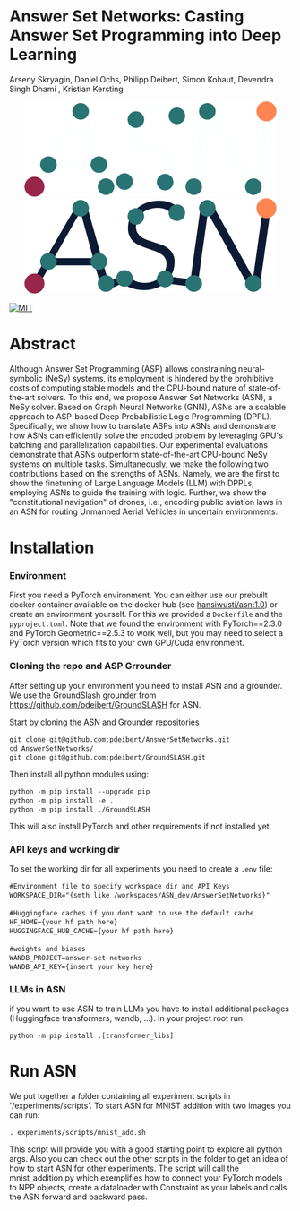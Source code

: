 # Answer Set Networks:  Casting Answer Set Programming into Deep Learning
Arseny Skryagin, Daniel Ochs, Philipp Deibert, Simon Kohaut, Devendra Singh Dhami , Kristian Kersting
<div style="text-align:center">

![Fancy logo](./imgs/logo_dark.png#gh-dark-mode-only)
![Fancy logo](./imgs/logo_light.png#gh-light-mode-only)

</div>

[![MIT](https://img.shields.io/badge/License-MIT-yellow.svg)](https://opensource.org/licenses/MIT)


# Abstract
Although Answer Set Programming (ASP) allows constraining neural-symbolic (NeSy) systems, its employment is hindered by the prohibitive costs of computing stable models and the CPU-bound nature of state-of-the-art solvers.
To this end, we propose Answer Set Networks (ASN), a NeSy solver.
Based on Graph Neural Networks (GNN), ASNs are a scalable approach to ASP-based Deep Probabilistic Logic Programming (DPPL).
Specifically, we show how to translate ASPs into ASNs and demonstrate how ASNs can efficiently solve the encoded problem by leveraging GPU's batching and parallelization capabilities. 
Our experimental evaluations demonstrate that ASNs outperform state-of-the-art CPU-bound NeSy systems on multiple tasks.
Simultaneously, we make the following two contributions based on the strengths of ASNs.
Namely, we are the first to show the finetuning of Large Language Models (LLM) with DPPLs, employing ASNs to guide the training with logic.
Further, we show the "constitutional navigation" of drones, i.e., encoding public aviation laws in an ASN for routing Unmanned Aerial Vehicles in uncertain environments.




# Installation

### Environment
First you need a PyTorch environment. You can either use our prebuilt docker container available on the docker hub (see [hansiwusti/asn:1.0](https://hub.docker.com/r/hansiwusti/asn)) or create an environment yourself. For this we provided a `Dockerfile` and the `pyproject.toml`. Note that we found the environment with PyTorch==2.3.0 and PyTorch Geometric==2.5.3 to work well, but you may need to select a PyTorch version which fits to your own GPU/Cuda environment. 

### Cloning the repo and ASP Grrounder
After setting up your environment you need to install ASN and a grounder. We use the GroundSlash grounder from https://github.com/pdeibert/GroundSLASH for ASN.

Start by cloning the ASN and Grounder repositories
```
git clone git@github.com:pdeibert/AnswerSetNetworks.git
cd AnswerSetNetworks/
git clone git@github.com:pdeibert/GroundSLASH.git
```

Then install all python modules using:
```
python -m pip install --upgrade pip
python -m pip install -e . 
python -m pip install ./GroundSLASH
```
This will also install PyTorch and other requirements if not installed yet. 

### API keys and working dir
To set the working dir for all experiments you need to create a `.env` file:
```
#Environment file to specify workspace dir and API Keys
WORKSPACE_DIR="{smth like /workspaces/ASN_dev/AnswerSetNetworks}"

#Huggingface caches if you dont want to use the default cache
HF_HOME={your hf path here}
HUGGINGFACE_HUB_CACHE={your hf path here}

#weights and biases
WANDB_PROJECT=answer-set-networks
WANDB_API_KEY={insert your key here}
```

### LLMs in ASN
if you want to use ASN to train LLMs you have to install additional packages (Huggingface transformers, wandb, ...). In your project root run:
```
python -m pip install .[transformer_libs]
```


# Run ASN
We put together a folder containing all experiment scripts in '/experiments/scripts'. 
To start ASN for MNIST addition with two images you can run: 
```
. experiments/scripts/mnist_add.sh
```
This script will provide you with a good starting point to explore all python args. Also you can check out the other scripts in the folder to get an idea of how to start ASN for other experiments. The script will call the mnist_addition.py which exemplifies how to connect your PyTorch models to NPP objects, create a dataloader with Constraint as your labels and calls the ASN forward and backward pass.
